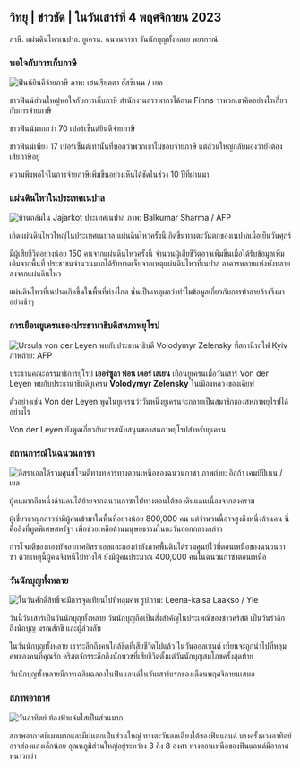 ## วิทยุ \| ข่าวชัด \| ในวันเสาร์ที่ 4 พฤศจิกายน 2023

ภาษี. แผ่นดินไหวเนปาล. ยูเครน. ฉนวนกาซา วันนักบุญทั้งหลาย พยากรณ์.

### พอใจกับการเก็บภาษี

![ฟินน์ยินดีจ่ายภาษี ภาพ: เฮนเรียตตา ฮัสซิเนน / เยล](https://images.cdn.yle.fi/image/upload/c_crop,h_3061,w_5443,x_0,y_226/ar_1.7777777777777777,c_fill,g_faces,h_675,w_1200/dpr_1.0/q_auto:eco/f_auto/fl_lossy/v1692510416/39-115736664dc9b0569c81)

ชาวฟินน์ส่วนใหญ่พอใจกับการเก็บภาษี สำนักงานสรรพากรได้ถาม Finns ว่าพวกเขาคิดอย่างไรเกี่ยวกับการจ่ายภาษี

ชาวฟินน์มากกว่า 70 เปอร์เซ็นต์ยินดีจ่ายภาษี

ชาวฟินน์เพียง 17 เปอร์เซ็นต์เท่านั้นที่บอกว่าพวกเขาไม่ชอบจ่ายภาษี แต่ส่วนใหญ่กลับมองว่ายังต้องเสียภาษีอยู่

ความพึงพอใจในการจ่ายภาษีเพิ่มขึ้นอย่างเห็นได้ชัดในช่วง 10 ปีที่ผ่านมา

### แผ่นดินไหวในประเทศเนปาล

![บ้านถล่มใน Jajarkot ประเทศเนปาล ภาพ: Balkumar Sharma / AFP](https://images.cdn.yle.fi/image/upload/c_crop,h_1350,w_2400,x_0,y_51/ar_1.7777777777777777,c_fill,g_faces,h_675,w_1200/dpr_1.0/q_auto:eco/f_auto/fl_lossy/v1699091137/39-1195827654612690580a)

เกิดแผ่นดินไหวใหญ่ในประเทศเนปาล แผ่นดินไหวครั้งนี้เกิดขึ้นทางตะวันตกของเนปาลเมื่อเย็นวันศุกร์

มีผู้เสียชีวิตอย่างน้อย 150 คนจากแผ่นดินไหวครั้งนี้ จำนวนผู้เสียชีวิตอาจเพิ่มขึ้นเมื่อได้รับข้อมูลเพิ่มเติมจากพื้นที่ ประชาชนจำนวนมากได้รับบาดเจ็บจากเหตุแผ่นดินไหวที่เนปาล อาคารหลายแห่งพังทลายลงจากแผ่นดินไหว

แผ่นดินไหวที่เนปาลเกิดขึ้นในพื้นที่ห่างไกล นั่นเป็นเหตุผลว่าทำไมข้อมูลเกี่ยวกับการทำลายล้างจึงมาอย่างช้าๆ

### การเยือนยูเครนของประธานาธิบดีสหภาพยุโรป

![Ursula von der Leyen พบกับประธานาธิบดี Volodymyr Zelensky ที่สถานีรถไฟ Kyiv ภาพถ่าย: AFP](https://images.cdn.yle.fi/image/upload/c_crop,h_1687,w_3000,x_0,y_305/ar_1.7777777777777777,c_fill,g_faces,h_675,w_1200/dpr_1.0/q_auto:eco/f_auto/fl_lossy/v1699098434/39-119583265462e51258c1)

ประธานคณะกรรมาธิการยุโรป **เออร์ซูลา ฟอน เดอร์ เลเยน** เยือนยูเครนเมื่อวันเสาร์ Von der Leyen พบกับประธานาธิบดียูเครน **Volodymyr Zelensky** ในเมืองหลวงของเคียฟ

ตัวอย่างเช่น Von der Leyen พูดในยูเครนว่าวันหนึ่งยูเครนจะกลายเป็นสมาชิกของสหภาพยุโรปได้อย่างไร

Von der Leyen ยังพูดเกี่ยวกับการสนับสนุนของสหภาพยุโรปสำหรับยูเครน

### สถานการณ์ในฉนวนกาซา

![อิสราเอลได้รวมศูนย์โจมตีทางทหารทางตอนเหนือของฉนวนกาซา ภาพถ่าย: อิลก้า เคมป์ปิเนน / เยล](https://images.cdn.yle.fi/image/upload/c_crop,h_1121,w_1994,x_5,y_0/ar_1.7777777777777777,c_fill,g_faces,h_675,w_1200/dpr_1.0/q_auto:eco/f_auto/fl_lossy/v1699023208/39-1195711654506b2bc2d4)

ผู้คนมากถึงหนึ่งล้านคนได้ย้ายจากฉนวนกาซาไปทางตอนใต้ของดินแดนเนื่องจากสงคราม

ผู้เชี่ยวชาญกล่าวว่ามีผู้คนเข้ามาในพื้นที่อย่างน้อย 800,000 คน แต่จำนวนนี้อาจสูงถึงหนึ่งล้านคน นี่คือสิ่งที่ทูตพิเศษสหรัฐฯ เพื่อช่วยเหลือด้านมนุษยธรรมในตะวันออกกลางกล่าว

การโจมตีของกองทัพอากาศอิสราเอลและกองกำลังภาคพื้นดินได้รวมศูนย์ไว้ที่ตอนเหนือของฉนวนกาซา ด้วยเหตุนี้ผู้คนจึงหนีไปทางใต้ ยังมีผู้คนประมาณ 400,000 คนในฉนวนกาซาตอนเหนือ

### วันนักบุญทั้งหลาย

![ในวันศักดิ์สิทธิ์จะมีการจุดเทียนไปที่หลุมศพ รูปภาพ: Leena-kaisa Laakso / Yle](https://images.cdn.yle.fi/image/upload/c_crop,h_2268,w_4032,x_0,y_435/ar_1.777777777777777,c_fill,g_faces,h_675,w_1200/dpr_1.0/q_auto:eco/f_auto/fl_lossy/v1699101771/39-119586665463c1d71d1c)

วันนี้วันเสาร์เป็นวันนักบุญทั้งหลาย วันนักบุญถือเป็นสิ่งสำคัญในประเพณีของชาวคริสต์ เป็นวันรำลึกถึงนักบุญ มรณสักขี และผู้ล่วงลับ

ในวันนักบุญทั้งหลาย เราระลึกถึงคนใกล้ชิดที่เสียชีวิตไปแล้ว ในวันออลเซนต์ เทียนจะถูกนำไปที่หลุมศพของคนที่คุณรัก คริสตจักรระลึกถึงนักบวชที่เสียชีวิตตั้งแต่วันนักบุญสมโภชครั้งสุดท้าย

วันนักบุญทั้งหลายมีการเฉลิมฉลองในฟินแลนด์ในวันเสาร์แรกของเดือนพฤศจิกายนเสมอ

### สภาพอากาศ

![วันอาทิตย์ ท้องฟ้าแจ่มใสเป็นส่วนมาก](https://images.cdn.yle.fi/image/upload/c_crop,h_1080,w_1919,x_0,y_0/ar_1.7777777777777777,c_fill,g_faces,h_675,w_1200/dpr_1.0/q_auto:eco/f_auto/fl_lossy/v1699111715/39-1195891654662ff4432c)

สภาพอากาศมีเมฆมากและมีฝนตกเป็นส่วนใหญ่ ทางตะวันตกเฉียงใต้ของฟินแลนด์ บางครั้งดวงอาทิตย์อาจส่องแสงเล็กน้อย อุณหภูมิส่วนใหญ่อยู่ระหว่าง 3 ถึง 8 องศา ทางตอนเหนือของฟินแลนด์มีอากาศหนาวกว่า